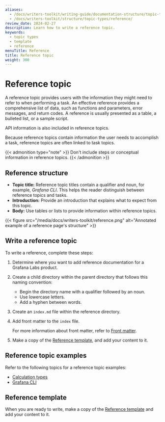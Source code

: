 ```yaml
---
aliases:
  - /docs/writers-toolkit/writing-guide/documentation-structure/topic-types/reference
  - /docs/writers-toolkit/structure/topic-types/reference/
review_date: 2024-02-27
description: Learn how to write a reference topic.
keywords:
  - topic types
  - template
  - reference
menuTitle: Reference
title: Reference topic
weight: 300
---
```


# Reference topic

A reference topic provides users with the information they might need to refer to when performing a task.
An effective reference provides a comprehensive list of data,
such as functions and parameters, error messages, and return codes.
A reference is usually presented as a table, a bulleted list, or a sample script.

API information is also included in reference topics.

Because reference topics contain information the user needs to accomplish a task, reference topics are often linked to task topics.

{{< admonition type="note" >}}
Don't include steps or conceptual information in reference topics.
{{< /admonition >}}

## Reference structure

- **Topic title:** Reference topic titles contain a qualifier and noun, for example, _Grafana CLI_.
  This helps the reader distinguish between reference topics and tasks.
- **Introduction:** Provide an introduction that explains what to expect from this topic.
- **Body:** Use tables or lists to provide information within reference topics.

{{< figure src="/media/docs/writers-toolkit/reference.png" alt="Annotated example of a reference page's structure" >}}

## Write a reference topic

To write a reference, complete these steps:

1. Determine where you want to add reference documentation for a Grafana Labs product.
1. Create a child directory within the parent directory that follows this naming convention:

   - Begin the directory name with a qualifier followed by an noun.
   - Use lowercase letters.
   - Add a hyphen between words.

1. Create an `index.md` file within the reference directory.
1. Add front matter to the `index` file.

   For more information about front matter, refer to [Front matter](https://grafana.com/docs/writers-toolkit/write/front-matter/).

1. Make a copy of the [Reference template](https://github.com/grafana/writers-toolkit/blob/main/docs/static/templates/reference-template.md), and add your content to it.

## Reference topic examples

Refer to the following topics for a reference topic examples:

- [Calculation types](https://grafana.com/docs/grafana/latest/panels-visualizations/query-transform-data/calculation-types/)
- [Grafana CLI](https://grafana.com/docs/grafana/latest/cli/)

## Reference template

When you are ready to write, make a copy of the [Reference template](https://github.com/grafana/writers-toolkit/blob/main/docs/static/templates/reference-template.md) and add your content to it.
